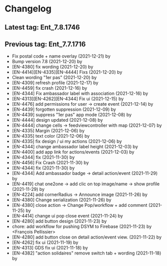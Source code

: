 # Changelog
## Latest tag: Ent_7.8.1746
## Previous tag: Ent_7.7.1716
* Fix postal code + name overlay (2021-12-21) by <Jr>
* Bump version 7.8 (2021-12-20) by <Jr>
* [EN-4380] fix wording (2021-12-20) by <Jr>
* [EN-4414][EN-4335][EN-4444] Fixs (2021-12-20) by <Jr>
* Clean wording "1er pas" (2021-12-20) by <Jr>
* [EN-4309] refresh profile (2021-12-17) by <Jr>
* [EN-4459] fix crash (2021-12-16) by <Jr>
* [EN-4344] Fix ambassador label with association (2021-12-16) by <Jr>
* [EN-4313][EN-4262][EN-4344] Fix ui (2021-12-15) by <Jr>
* [EN-4476] add permissions for user -> create event (2021-12-14) by <Jr>
* [EN-4439] forgotten suppression (2021-12-09) by <Jr>
* [EN-4439] suppress "1er pas" app mode (2021-12-08) by <Jr>
* [EN-4444] design updated (2021-12-08) by <Jr>
* [EN-4444] change cells -> feedviewcontroller with map (2021-12-07) by <Jr>
* [EN-4335] Margin (2021-12-06) by <Jr>
* [EN-4335] text color (2021-12-06) by <Jr>
* [EN-4335] fix design / ui my actions (2021-12-06) by <Jr>
* [EN-4344] change ambassador label height (2021-12-03) by <Jr>
* [EN-4400] add app link for actions/events (2021-12-03) by <Jr>
* [EN-4344] fix (2021-11-30) by <Jr>
* [EN-4456] Fix Crash (2021-11-30) by <Jr>
* [EN-4344] fix (2021-11-30) by <Jr>
* [EN-4344] Add ambassador badge -> detail action/event (2021-11-29) by <Jr>
* [EN-4419] chat one2one -> add clic on top image/name -> show profile (2021-11-29) by <Jr>
* [EN-4224] add cornerRadius -> Announce image (2021-11-26) by <Jr>
* [EN-4380] Change serialization (2021-11-26) by <Jr>
* [EN-4380] close action -> Change Pop/workflow + add comment (2021-11-25) by <Jr>
* [EN-4414] change ui pop close event (2021-11-24) by <Jr>
* [EN-4280] add button design (2021-11-23) by <Jr>
* chore: add workflow for pushing DSYM to Firebase (2021-11-23) by <François Pellissier>
* [EN-4280] add button close on detail action/event view. (2021-11-22) by <Jr>
* [EN-4262] fix ui (2021-11-19) by <Jr>
* [EN-4313] GDS fix ui (2021-11-18) by <Jr>
* [EN-4382] "action solidaires" remove switch tab + wording (2021-11-18) by <Jr>
